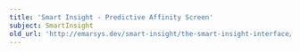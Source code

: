 ```yaml
---
title: 'Smart Insight - Predictive Affinity Screen'
subject: SmartInsight
old_url: 'http://emarsys.dev/smart-insight/the-smart-insight-interface/smart-insight-predictive-affinity-screen/'
---
```


<here we document the Predictive Affinity Screen>